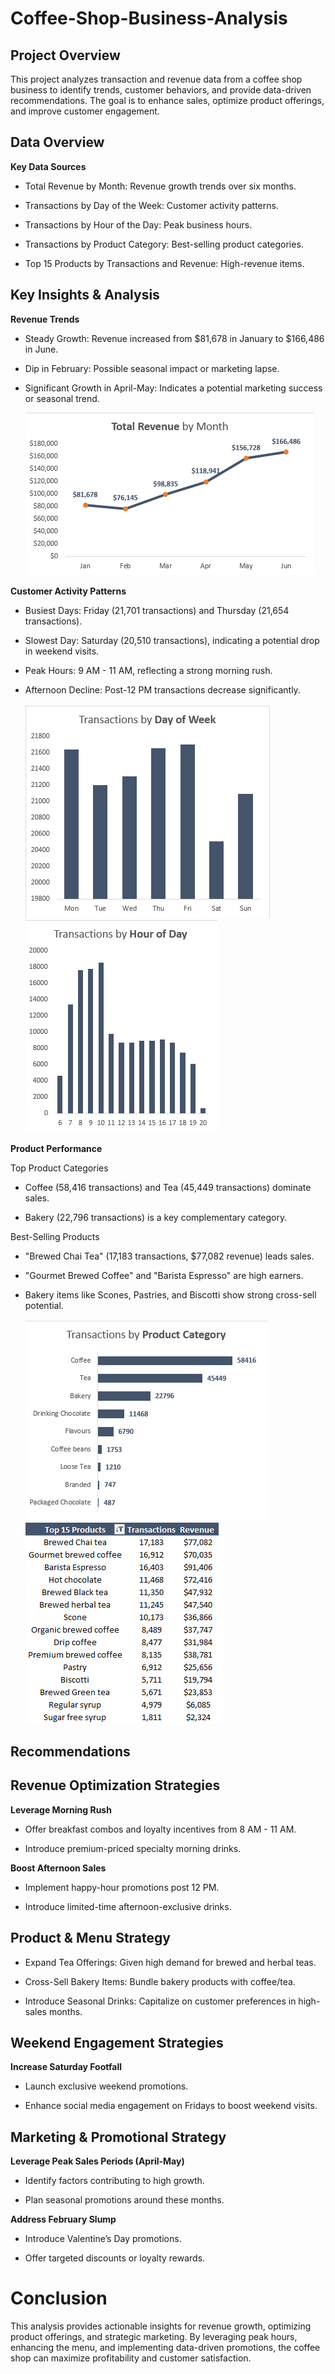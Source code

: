 # Coffee-Shop-Business-Analysis
## Project Overview ##
This project analyzes transaction and revenue data from a coffee shop business to identify trends, customer behaviors, and provide data-driven recommendations. The goal is to enhance sales, optimize product offerings, and improve customer engagement.

## Data Overview ##

**Key Data Sources**

- Total Revenue by Month: Revenue growth trends over six months.

- Transactions by Day of the Week: Customer activity patterns.

- Transactions by Hour of the Day: Peak business hours.

- Transactions by Product Category: Best-selling product categories.

- Top 15 Products by Transactions and Revenue: High-revenue items.

## Key Insights & Analysis ##

**Revenue Trends**

- Steady Growth: Revenue increased from $81,678 in January to $166,486 in June.

- Dip in February: Possible seasonal impact or marketing lapse.

- Significant Growth in April-May: Indicates a potential marketing success or seasonal trend.

  ![Alt text](https://github.com/mateiandrei27/Coffee-Shop-Business-Analysis/blob/main/Revenue.png?raw=true)

**Customer Activity Patterns**

- Busiest Days: Friday (21,701 transactions) and Thursday (21,654 transactions).

- Slowest Day: Saturday (20,510 transactions), indicating a potential drop in weekend visits.

- Peak Hours: 9 AM - 11 AM, reflecting a strong morning rush.

- Afternoon Decline: Post-12 PM transactions decrease significantly.

  ![Alt text](https://github.com/mateiandrei27/Coffee-Shop-Business-Analysis/blob/main/Transactions_by_day.png?raw=true) &nbsp;&nbsp;&nbsp;&nbsp;&nbsp;
![Alt text](https://github.com/mateiandrei27/Coffee-Shop-Business-Analysis/blob/main/Transactions_by_hour_of_the_day.png?raw=true)

**Product Performance**

Top Product Categories

- Coffee (58,416 transactions) and Tea (45,449 transactions) dominate sales.

- Bakery (22,796 transactions) is a key complementary category.

Best-Selling Products

- "Brewed Chai Tea" (17,183 transactions, $77,082 revenue) leads sales.

- "Gourmet Brewed Coffee" and "Barista Espresso" are high earners.

- Bakery items like Scones, Pastries, and Biscotti show strong cross-sell potential.

  ![Alt text](https://github.com/mateiandrei27/Coffee-Shop-Business-Analysis/blob/main/Transactions_by_Product_Category.png?raw=true) &nbsp;&nbsp;&nbsp;&nbsp;&nbsp;
![Alt text](https://github.com/mateiandrei27/Coffee-Shop-Business-Analysis/blob/main/Top_15_products.png?raw=true)

## Recommendations ##

## Revenue Optimization Strategies ##

**Leverage Morning Rush**

- Offer breakfast combos and loyalty incentives from 8 AM - 11 AM.

- Introduce premium-priced specialty morning drinks.

**Boost Afternoon Sales**

- Implement happy-hour promotions post 12 PM.

- Introduce limited-time afternoon-exclusive drinks.

## Product & Menu Strategy ##

- Expand Tea Offerings: Given high demand for brewed and herbal teas.

- Cross-Sell Bakery Items: Bundle bakery products with coffee/tea.

- Introduce Seasonal Drinks: Capitalize on customer preferences in high-sales months.

## Weekend Engagement Strategies ##

**Increase Saturday Footfall**

- Launch exclusive weekend promotions.

- Enhance social media engagement on Fridays to boost weekend visits.

## Marketing & Promotional Strategy ##

**Leverage Peak Sales Periods (April-May)**

- Identify factors contributing to high growth.

- Plan seasonal promotions around these months.

**Address February Slump**

- Introduce Valentine’s Day promotions.

- Offer targeted discounts or loyalty rewards.

# Conclusion

This analysis provides actionable insights for revenue growth, optimizing product offerings, and strategic marketing. By leveraging peak hours, enhancing the menu, and implementing data-driven promotions, the coffee shop can maximize profitability and customer satisfaction.
